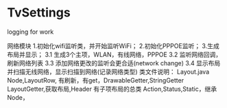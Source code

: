 # TvSettings

logging for work

网络模块
1.初始化wifi监听类，并开始监听WiFi；
2.初始化PPPOE监听；
3.生成布局并显示；
    3.1 生成3个主项，WLAN，有线网络，PPPOE
    3.2 监听网络回调，刷新网络列表
    3.3 添加网络更改的监听会更合适(network change)
    3.4 显示布局并扫描无线网络，显示扫描到网络(记录网络类型)
类文件说明：
    Layout.java
        Node,LayoutRow,
        有刷新，有get，DrawableGetter,StringGetter
        LayoutGetter,获取布局,Header 有子项布局的总类
        Action,Status,Static，继承Node，

